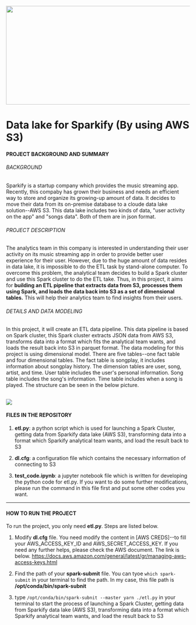 <p align="center">
  <img width="530" height="270" src="https://upload.cc/i1/2019/09/02/4c7tEm.jpg">
</p>

# Data lake for Sparkify (By using AWS S3)
#### PROJECT BACKGROUND AND SUMMARY
###### *BACKGROUND*
Sparkify is a startup company which provides the music streaming app. Recently, this compaby has grown their business and needs an efficient way to store and organize its growing-up amount of data. It decides to move their data from its on-premise database to a cloude data lake solution--AWS S3. This data lake includes two kinds of data, "user activity on the app" and "songs data". Both of them are in json format.

###### *PROJECT DESCRIPTION*
The analytics team in this company is interested in understanding their user activity on its music streaming app in order to provide better user experience for their user. However, due to the huge amount of data resides in data lake, it is impossible to do the ETL task by stand-alone computer. To overcome this problem, the analytical team decides to build a Spark cluster and use this Spark cluster to do the ETL take. Thus, in this project, it aims for **building an ETL pipeline that extracts data from S3, processes them using Spark, and loads the data back into S3 as a set of dimensional tables.** This will help their analytics team to find insights from their users.

###### *DETAILS AND DATA MODELING*
In this project, it will create an ETL data pipeline. This data pipeline is based on Spark cluster, this Spark cluster extracts JSON data from AWS S3, transforms data into a format which fits the analytical team wants, and loads the result back into S3 in parquet format. The data modeling for this project is using dimensional model. There are five tables--one fact table and four dimensional tables. The fact table is songplay, it includes information about songplay history. The dimension tables are user, song, artist, and time. User table includes the user's personal information. Song table includes the song's information. Time table includes when a song is played. The structure can be seen in the below picture.

![](https://upload.cc/i1/2019/07/30/K4u9Ee.jpg)
------------
#### FILES IN THE REPOSITORY
1. **etl.py**: a python script which is used for launching a Spark Cluster, getting data from Sparkify data lake (AWS S3), transforming data into a format which Sparkify analytical team wants, and load the result back to S3

2. **dl.cfg**: a configuration file which contains the necessary information of connecting to S3

3. **test_code.ipynb**: a jupyter notebook file which is written for developing the python code for etl.py. If you want to do some further modifications, please run the command in this file first and put some other codes you want.

------------
#### HOW TO RUN THE PROJECT
To run the project, you only need **etl.py**. Steps are listed below.
1. Modify **dl.cfg** file. You need modify the content in [AWS CREDS]--to fill your AWS_ACCESS_KEY_ID and AWS_SECRET_ACCESS_KEY. If you need any further helps, please check the AWS document. The link is below. https://docs.aws.amazon.com/general/latest/gr/managing-aws-access-keys.html

2. Find the path of your **spark-submit** file. You can tyoe `which spark-submit` in your terminal to find the path. In my case, this file path is **/opt/conda/bin/spark-subnit**

3. type `/opt/conda/bin/spark-subnit --master yarn ./etl.py` in your terminal to start the process of launching a Spark Cluster, getting data from Sparkify data lake (AWS S3), transforming data into a format which Sparkify analytical team wants, and load the result back to S3


